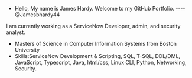 -  Hello, My name is James Hardy. Welcome to my GitHub Portfolio.         ---- @Jamesbhardy44  

I am currently working as a ServiceNow Developer, admin, and security analyst. 
- Masters of Science in Computer Information Systems from Boston University
- Skills:ServiceNow Development & Scripting, SQL, T-SQL, DDL/DML, JavaScript, Typescript, Java, html/css, Linux CLI, Python, Networking, Security.

<!---
Jamesbhardy44/Jamesbhardy44 is a ✨ special ✨ repository because its `README.md` (this file) appears on your GitHub profile.
You can click the Preview link to take a look at your changes.
--->
